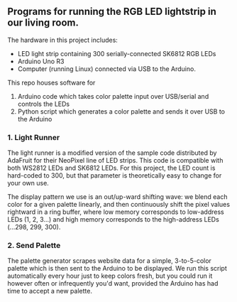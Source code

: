 Programs for running the RGB LED lightstrip in our living room.
---------------------------------------------------------------


The hardware in this project includes:
- LED light strip containing 300 serially-connected SK6812 RGB LEDs
- Arduino Uno R3
- Computer (running Linux) connected via USB to the Arduino.

This repo houses software for
1. Arduino code which takes color palette input over USB/serial and controls
   the LEDs
2. Python script which generates a color palette and sends it over USB to the
   Arduino


### 1. Light Runner

The light runner is a modified version of the sample code distributed by
AdaFruit for their NeoPixel line of LED strips. This code is compatible with
both WS2812 LEDs and SK6812 LEDs. For this project, the LED count is hard-coded
to 300, but that parameter is theoretically easy to change for your own use.

The display pattern we use is an out/up-ward shifting wave: we blend each color
for a given palette linearly, and then continuously shift the pixel values
rightward in a ring buffer, where low memory corresponds to low-address LEDs
(1, 2, 3...) and high memory corresponds to the high-address LEDs (...298, 299,
300).


### 2. Send Palette

The palette generator scrapes website data for a simple, 3-to-5-color palette
which is then sent to the Arduino to be displayed. We run this script
automatically every hour just to keep colors fresh, but you could run it
however often or infrequently you'd want, provided the Arduino has had time to
accept a new palette.

